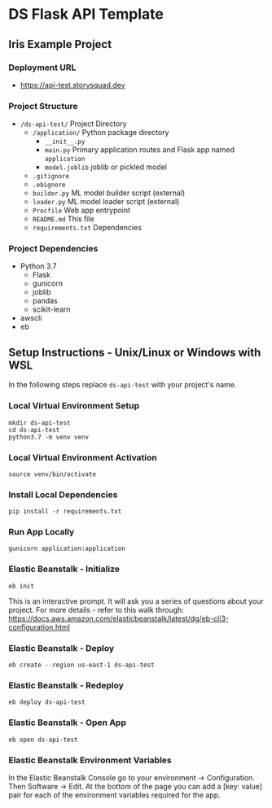 # DS Flask API Template
## Iris Example Project

### Deployment URL
- https://api-test.storysquad.dev

### Project Structure
- `/ds-api-test/` Project Directory
    - `/application/` Python package directory
        - `__init__.py`
        - `main.py` Primary application routes and Flask app named `application`
        - `model.joblib` joblib or pickled model
    - `.gitignore`
    - `.ebignore`
    - `builder.py` ML model builder script (external)
    - `loader.py` ML model loader script (external)
    - `Procfile` Web app entrypoint
    - `README.md` This file
    - `requirements.txt` Dependencies

### Project Dependencies
- Python 3.7
    - Flask
    - gunicorn
    - joblib
    - pandas
    - scikit-learn
- awscli
- eb

## Setup Instructions - Unix/Linux or Windows with WSL
In the following steps replace `ds-api-test` with your project's name.

### Local Virtual Environment Setup
```shell
mkdir ds-api-test
cd ds-api-test
python3.7 -m venv venv
```

### Local Virtual Environment Activation
```shell
source venv/bin/activate
```

### Install Local Dependencies
```shell
pip install -r requirements.txt
```

### Run App Locally
```shell
gunicorn application:application
```

### Elastic Beanstalk - Initialize
```shell
eb init
```
This is an interactive prompt. It will ask you a series of questions about your project.
For more details - refer to this walk through: https://docs.aws.amazon.com/elasticbeanstalk/latest/dg/eb-cli3-configuration.html

### Elastic Beanstalk - Deploy
```shell
eb create --region us-east-1 ds-api-test
```

### Elastic Beanstalk - Redeploy
```shell
eb deploy ds-api-test
```

### Elastic Beanstalk - Open App
```shell
eb open ds-api-test
```

### Elastic Beanstalk Environment Variables
In the Elastic Beanstalk Console go to your environment -> Configuration. Then
Software -> Edit. At the bottom of the page you can add a [key: value] pair for 
each of the environment variables required for the app.
